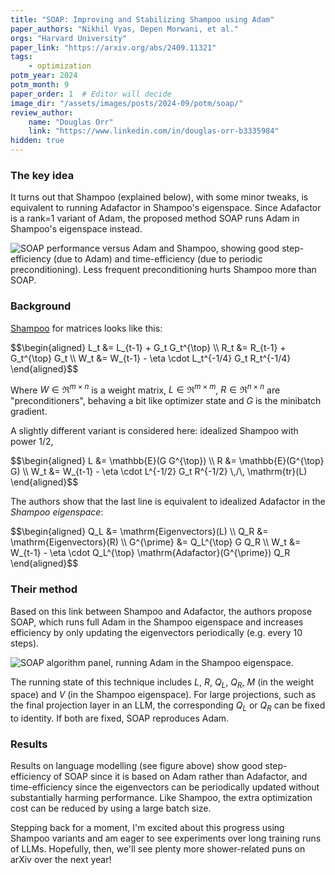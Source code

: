 ```yaml
---
title: "SOAP: Improving and Stabilizing Shampoo using Adam"
paper_authors: "Nikhil Vyas, Depen Morwani, et al."
orgs: "Harvard University"
paper_link: "https://arxiv.org/abs/2409.11321"
tags:
    - optimization
potm_year: 2024
potm_month: 9
paper_order: 1  # Editor will decide
image_dir: "/assets/images/posts/2024-09/potm/soap/"
review_author:
    name: "Douglas Orr"
    link: "https://www.linkedin.com/in/douglas-orr-b3335984"
hidden: true
---
```


### The key idea

It turns out that Shampoo (explained below), with some minor tweaks, is equivalent to running Adafactor in Shampoo's eigenspace. Since Adafactor is a rank=1 variant of Adam, the proposed method SOAP runs Adam in Shampoo's eigenspace instead.

<img class="constrained_img_large" src="{{ page.image_dir | append: 'headline.png' | relative_url }}" alt="SOAP performance versus Adam and Shampoo, showing good step-efficiency (due to Adam) and time-efficiency (due to periodic preconditioning). Less frequent preconditioning hurts Shampoo more than SOAP.">

### Background

[Shampoo](https://arxiv.org/abs/1802.09568) for matrices looks like this:

<div>$$\begin{aligned}
L_t &= L_{t-1} + G_t G_t^{\top} \\
R_t &= R_{t-1} + G_t^{\top} G_t \\
W_t &= W_{t-1} - \eta \cdot L_t^{-1/4} G_t R_t^{-1/4}
\end{aligned}$$</div>

Where $W \in \Re^{m \times n}$ is a weight matrix, $L\in \Re^{m \times m}$, $R\in \Re^{n \times n}$ are "preconditioners", behaving a bit like optimizer state and $G$ is the minibatch gradient.

A slightly different variant is considered here: idealized Shampoo with power $1/2$,

<div>$$\begin{aligned}
L &= \mathbb{E}(G G^{\top}) \\
R &= \mathbb{E}(G^{\top} G) \\
W_t &= W_{t-1} - \eta \cdot L^{-1/2} G_t R^{-1/2} \,/\, \mathrm{tr}(L)
\end{aligned}$$</div>

The authors show that the last line is equivalent to idealized Adafactor in the _Shampoo eigenspace_:

<div>$$\begin{aligned}
Q_L &= \mathrm{Eigenvectors}(L) \\
Q_R &= \mathrm{Eigenvectors}(R) \\
G^{\prime} &= Q_L^{\top} G Q_R \\
W_t &= W_{t-1} - \eta \cdot Q_L^{\top} \mathrm{Adafactor}(G^{\prime}) Q_R
\end{aligned}$$</div>

### Their method

Based on this link between Shampoo and Adafactor, the authors propose SOAP, which runs full Adam in the Shampoo eigenspace and increases efficiency by only updating the eigenvectors periodically (e.g. every 10 steps).

<img class="constrained_img_large" src="{{ page.image_dir | append: 'algorithm.png' | relative_url }}" alt="SOAP algorithm panel, running Adam in the Shampoo eigenspace.">

The running state of this technique includes $L$, $R$, $Q_L$, $Q_R$, $M$ (in the weight space) and $V$ (in the Shampoo eigenspace). For large projections, such as the final projection layer in an LLM, the corresponding $Q_L$ or $Q_R$ can be fixed to identity. If both are fixed, SOAP reproduces Adam.

### Results

Results on language modelling (see figure above) show good step-efficiency of SOAP since it is based on Adam rather than Adafactor, and time-efficiency since the eigenvectors can be periodically updated without substantially harming performance. Like Shampoo, the extra optimization cost can be reduced by using a large batch size.

Stepping back for a moment, I'm excited about this progress using Shampoo variants and am eager to see experiments over long training runs of LLMs. Hopefully, then, we'll see plenty more shower-related puns on arXiv over the next year!
